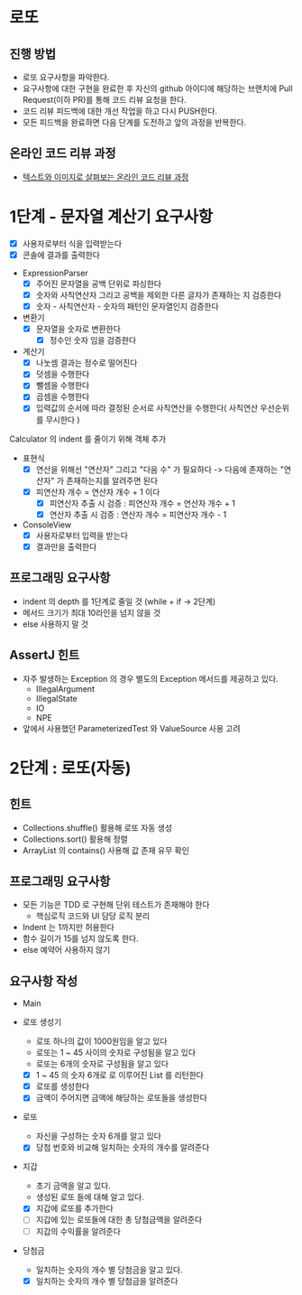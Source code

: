 # 로또
## 진행 방법
* 로또 요구사항을 파악한다.
* 요구사항에 대한 구현을 완료한 후 자신의 github 아이디에 해당하는 브랜치에 Pull Request(이하 PR)를 통해 코드 리뷰 요청을 한다.
* 코드 리뷰 피드백에 대한 개선 작업을 하고 다시 PUSH한다.
* 모든 피드백을 완료하면 다음 단계를 도전하고 앞의 과정을 반복한다.

## 온라인 코드 리뷰 과정
* [텍스트와 이미지로 살펴보는 온라인 코드 리뷰 과정](https://github.com/next-step/nextstep-docs/tree/master/codereview)


# 1단계 -  문자열 계산기 요구사항
- [x] 사용자로부터 식을 입력받는다
- [x] 콘솔에 결과를 출력한다
- ExpressionParser
  - [x] 주어진 문자열을 공백 단위로 파싱한다
  - [x] 숫자와 사칙연산자 그리고 공백을 제외한 다른 글자가 존재하는 지 검증한다
  - [x] 숫자 - 사칙연산자 - 숫자의 패턴인 문자열인지 검증한다

- 변환기
  - [x] 문자열을 숫자로 변환한다
    - [x] 정수인 숫자 임을 검증한다
- 계산기
  - [x] 나눗셈 결과는 정수로 떨어진다
  - [x] 덧셈을 수행한다
  - [x] 뺄셈을 수행한다
  - [x] 곱셈을 수행한다
  - [x] 입력값의 순서에 따라 결정된 순서로 사칙연산을 수행한다( 사칙연산 우선순위를 무시한다 )

Calculator 의 indent 를 줄이기 위해 객체 추가
- 표현식 
  - [x] 연산을 위해선 "연산자" 그리고 "다음 수" 가 필요하다 -> 다음에 존재하는 "연산자" 가 존재하는지를 알려주면 된다
  - [x] 피연산자 개수 = 연산자 개수 + 1 이다
    - [x] 피연산자 추출 시 검증 : 피연산자 개수 = 연산자 개수 + 1 
    - [x] 연산자 추출 시 검증 : 연산자 개수 = 피연산자 개수 - 1

- ConsoleView
  - [x] 사용자로부터 입력을 받는다
  - [x] 결과만을 출력한다

## 프로그래밍 요구사항
- indent 의 depth 를 1단계로 줄일 것 (while + if -> 2단계)
- 메서드 크기가 최대 10라인을 넘지 않을 것 
- else 사용하지 말 것

## AssertJ 힌트
- 자주 발생하는 Exception 의 경우 별도의 Exception 메서드를 제공하고 있다. 
  - IllegalArgument
  - IllegalState
  - IO
  - NPE
- 앞에서 사용했던 ParameterizedTest 와 ValueSource 사용 고려

# 2단계 : 로또(자동)
## 힌트 
- Collections.shuffle() 활용해 로또 자동 생성
- Collections.sort() 활용해 정렬
- ArrayList 의 contains() 사용해 값 존재 유무 확인 

## 프로그래밍 요구사항
- 모든 기능은 TDD 로 구현해 단위 테스트가 존재해야 한다
  - 핵심로직 코드와 UI 담당 로직 분리 
- Indent 는 1까지만 허용한다 
- 함수 길이가 15를 넘지 않도록 한다. 
- else 예약어 사용하지 않기 

## 요구사항 작성 

- Main

- 로또 생성기
  - 로또 하나의 값이 1000원임을 알고 있다
  - 로또는 1 ~ 45 사이의 숫자로 구성됨을 알고 있다
  - 로또는 6개의 숫자로 구성됨을 알고 있다
  - [x] 1 ~ 45 의 숫자 6개로 로 이루어진 List 를 리턴한다
  - [x] 로또를 생성한다
  - [x] 금액이 주어지면 금액에 해당하는 로또들을 생성한다

- 로또
  - 자신을 구성하는 숫자 6개를 알고 있다 
  - [x] 당첨 번호와 비교해 일치하는 숫자의 개수를 알려준다 
- 지갑
  - 초기 금액을 알고 있다.
  - 생성된 로또 들에 대해 알고 있다. 
  - [x] 지갑에 로또를 추가한다
  - [ ] 지갑에 있는 로또들에 대한 총 당첨금액을 알려준다
  - [ ] 지갑의 수익률을 알려준다

- 당첨금
  - 일치하는 숫자의 개수 별 당첨금을 알고 있다.
  - [x] 일치하는 숫자의 개수 별 당첨금을 알려준다

